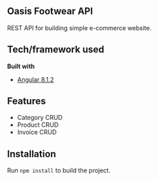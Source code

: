 ## Oasis Footwear API
REST API for building simple e-commerce website.

## Tech/framework used

<b>Built with</b>
- [Angular 8.1.2 ](https://angular.io/)

## Features
- Category CRUD
- Product CRUD
- Invoice CRUD

## Installation

Run `npm install` to build the project.
